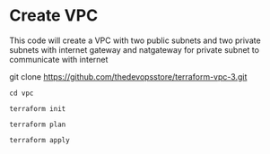 
# Create VPC

This code will create a VPC with two public subnets and two private subnets with internet gateway and natgateway for private subnet to communicate with internet


git clone https://github.com/thedevopsstore/terraform-vpc-3.git

```
cd vpc

```

```
terraform init
```

```
terraform plan
  
terraform apply
```
